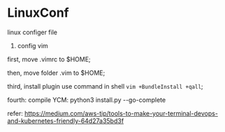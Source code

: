 # LinuxConf
linux configer file
 1. config vim
 
 first, move .vimrc to $HOME;
 
 then, move folder .vim to $HOME;
 
 third, install plugin use command in shell `vim +BundleInstall +qall`;
 
 fourth: compile YCM: python3 install.py --go-complete 


 refer:
 https://medium.com/aws-tip/tools-to-make-your-terminal-devops-and-kubernetes-friendly-64d27a35bd3f
 
